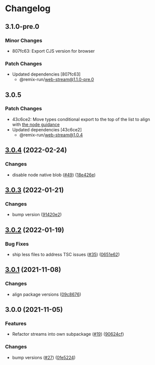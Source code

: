 # Changelog

## 3.1.0-pre.0

### Minor Changes

- 807fc63: Export CJS version for browser

### Patch Changes

- Updated dependencies [807fc63]
  - @remix-run/web-stream@1.1.0-pre.0

## 3.0.5

### Patch Changes

- 43c6ce2: Move types conditional export to the top of the list to align with [the node guidance](https://nodejs.org/api/packages.html#community-conditions-definitions)
- Updated dependencies [43c6ce2]
  - @remix-run/web-stream@1.0.4

## [3.0.4](https://www.github.com/web-std/io/compare/blob-v3.0.3...blob-v3.0.4) (2022-02-24)

### Changes

- disable node native blob ([#49](https://www.github.com/web-std/io/issues/49)) ([18e426e](https://www.github.com/web-std/io/commit/18e426e0552eb855275faadceab35c41335582f2))

## [3.0.3](https://www.github.com/web-std/io/compare/blob-v3.0.2...blob-v3.0.3) (2022-01-21)

### Changes

- bump version ([91420e2](https://www.github.com/web-std/io/commit/91420e294b4188a6da9c961ce4ef4eeac93595a1))

## [3.0.2](https://www.github.com/web-std/io/compare/blob-v3.0.1...blob-v3.0.2) (2022-01-19)

### Bug Fixes

- ship less files to address TSC issues ([#35](https://www.github.com/web-std/io/issues/35)) ([0651e62](https://www.github.com/web-std/io/commit/0651e62ae42d17eae2db89858c9e44f3342c304c))

## [3.0.1](https://www.github.com/web-std/io/compare/blob-v3.0.0...blob-v3.0.1) (2021-11-08)

### Changes

- align package versions ([09c8676](https://www.github.com/web-std/io/commit/09c8676348619313d9df24d9597cea0eb82704d2))

## 3.0.0 (2021-11-05)

### Features

- Refactor streams into own subpackage ([#19](https://www.github.com/web-std/io/issues/19)) ([90624cf](https://www.github.com/web-std/io/commit/90624cfd2d4253c2cbc316d092f26e77b5169f47))

### Changes

- bump versions ([#27](https://www.github.com/web-std/io/issues/27)) ([0fe5224](https://www.github.com/web-std/io/commit/0fe5224124e318f560dcfbd8a234d05367c9fbcb))
